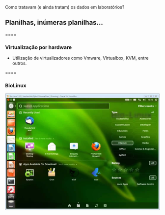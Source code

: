 <!-- .slide: data-background="img/background.jpg" -->

Como tratavam (e ainda tratam) os dados em laboratórios?

## Planilhas, inúmeras planilhas...

====

### Virtualização por hardware

- Utilização de virtualizadores como Vmware, Virtualbox, KVM, entre outros.

====

### BioLinux

![avatar][avatar] <!-- .element: class="pull-center" -->

[avatar]: ../shared/img/biolinux.jpg
